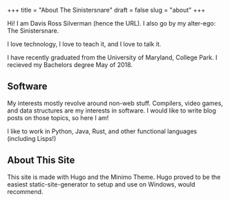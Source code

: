 +++
title = "About The Sinistersnare"
draft = false
slug = "about"
+++

Hi! I am Davis Ross Silverman (hence the URL).
I also go by my alter-ego: The Sinistersnare.

I love technology, I love to teach it, and I love to talk it.

I have recently graduated from the University of Maryland, College Park. I recieved my Bachelors degree May of 2018.

## Software ##

My interests mostly revolve around non-web stuff. Compilers, video games, and data structures are my interests in software.
I would like to write blog posts on those topics, so here I am!

I like to work in Python, Java, Rust, and other functional languages (including Lisps!)

## About This Site ##

This site is made with Hugo and the Minimo Theme.
Hugo proved to be the easiest static-site-generator to setup and use on Windows, would recommend.

